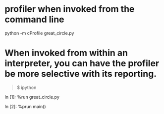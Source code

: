 # profiler when invoked from the command line #
python -m cProfile great_circle.py

# When invoked from within an interpreter, you can have the profiler be more selective with its reporting. #
>$ ipython

In [1]: %run great_circle.py

In [2]: %prun main()